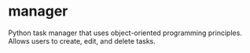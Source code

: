 # manager
Python task manager that uses object-oriented programming principles. Allows users to create, edit, and delete tasks.
